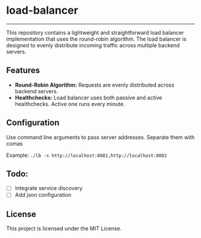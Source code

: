 # load-balancer
---

This repository contains a lightweight and straightforward load balancer implementation that uses the round-robin algorithm. The load balancer is designed to evenly distribute incoming traffic across multiple backend servers.

## Features

- **Round-Robin Algorithm:** Requests are evenly distributed across backend servers.
- **Healthchecks:** Load balancer uses both passive and active healthchecks. Active one runs every minute.

## Configuration

Use command line arguments to pass server addresses. Separate them with comas

Example: `./lb -s http://localhost:8081,http://localhost:8082`


## Todo:

- [ ] Integrate service discovery
- [ ] Add json configuration

## License

This project is licensed under the MIT License.

